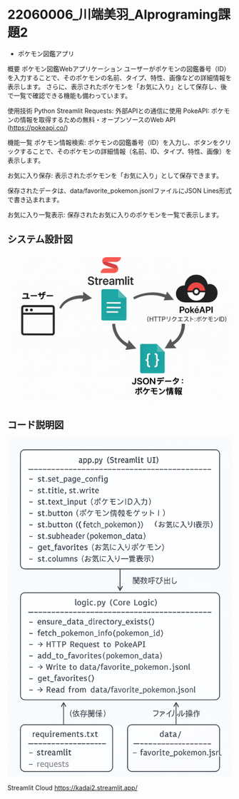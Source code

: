# 22060006_川端美羽_AIprograming課題2

 - ポケモン図鑑アプリ

 概要
ポケモン図鑑Webアプリケーション
ユーザーがポケモンの図鑑番号（ID）を入力することで、そのポケモンの名前、タイプ、特性、画像などの詳細情報を表示します。
さらに、表示されたポケモンを「お気に入り」として保存し、後で一覧で確認できる機能も備わっています。



使用技術
Python
Streamlit
Requests: 外部APIとの通信に使用
PokeAPI: ポケモンの情報を取得するための無料・オープンソースのWeb API (https://pokeapi.co/)


機能一覧
ポケモン情報検索: ポケモンの図鑑番号（ID）を入力し、ボタンをクリックすることで、そのポケモンの詳細情報（名前、ID、タイプ、特性、画像）を表示します。

お気に入り保存: 表示されたポケモンを「お気に入り」として保存できます。

保存されたデータは、data/favorite_pokemon.jsonlファイルにJSON Lines形式で書き込まれます。


お気に入り一覧表示: 保存されたお気に入りのポケモンを一覧で表示します。

## システム設計図

![システム設計図](app\assets\system_design.png)

## コード説明図

![コード説明図](app\assets\code_explanation.png)

Streamlit Cloud
https://kadai2.streamlit.app/